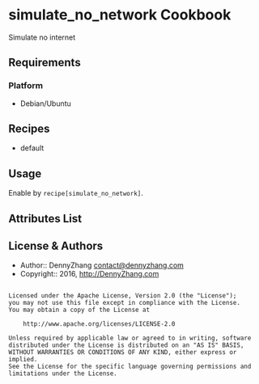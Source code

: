 simulate_no_network Cookbook
================
Simulate no internet

Requirements
------------
### Platform
- Debian/Ubuntu

Recipes
-------
* default

Usage
-----

Enable by `recipe[simulate_no_network]`.

Attributes List
---------------

License & Authors
-----------------
- Author:: DennyZhang <contact@dennyzhang.com>
- Copyright:: 2016, http://DennyZhang.com

```text

Licensed under the Apache License, Version 2.0 (the "License");
you may not use this file except in compliance with the License.
You may obtain a copy of the License at

    http://www.apache.org/licenses/LICENSE-2.0

Unless required by applicable law or agreed to in writing, software
distributed under the License is distributed on an "AS IS" BASIS,
WITHOUT WARRANTIES OR CONDITIONS OF ANY KIND, either express or implied.
See the License for the specific language governing permissions and
limitations under the License.
```
